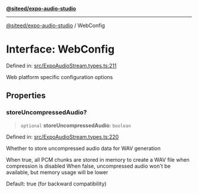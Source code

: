 [**@siteed/expo-audio-studio**](../README.md)

***

[@siteed/expo-audio-studio](../README.md) / WebConfig

# Interface: WebConfig

Defined in: [src/ExpoAudioStream.types.ts:211](https://github.com/deeeed/expo-audio-stream/blob/801aa6585cbafa9b58a81bf4356176436fc03ce1/packages/expo-audio-studio/src/ExpoAudioStream.types.ts#L211)

Web platform specific configuration options

## Properties

### storeUncompressedAudio?

> `optional` **storeUncompressedAudio**: `boolean`

Defined in: [src/ExpoAudioStream.types.ts:220](https://github.com/deeeed/expo-audio-stream/blob/801aa6585cbafa9b58a81bf4356176436fc03ce1/packages/expo-audio-studio/src/ExpoAudioStream.types.ts#L220)

Whether to store uncompressed audio data for WAV generation

When true, all PCM chunks are stored in memory to create a WAV file when compression is disabled
When false, uncompressed audio won't be available, but memory usage will be lower

Default: true (for backward compatibility)
